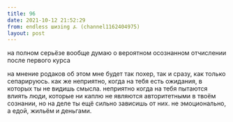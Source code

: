 ```yaml
---
title: 96
date: 2021-10-12 21:52:29
from: endless шизing ⍼ (channel1162404975)
layout: post
---
```


на полном серьёзе вообще думаю о вероятном осознанном отчислении после первого курса

на мнение родаков об этом мне будет так похер, так и сразу, как только сепарируюсь. как же неприятно, когда на тебя есть ожидания, в которых ты не видишь смысла. неприятно когда на тебя пытаются влиять люди, которые ни каплю не являются авторитетными в твоём сознании, но на деле ты ещё сильно зависишь от них. не эмоционально, а едой, жильём и деньгами.
